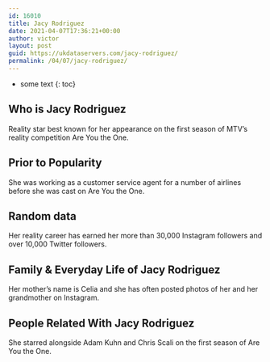 ```yaml
---
id: 16010
title: Jacy Rodriguez
date: 2021-04-07T17:36:21+00:00
author: victor
layout: post
guid: https://ukdataservers.com/jacy-rodriguez/
permalink: /04/07/jacy-rodriguez/
---
```


* some text
{: toc}


## Who is Jacy Rodriguez



Reality star best known for her appearance on the first season of MTV&#8217;s reality competition Are You the One.

                
                
                
## Prior to Popularity



She was working as a customer service agent for a number of airlines before she was cast on Are You the One.

                
                
                
## Random data



Her reality career has earned her more than 30,000 Instagram followers and over 10,000 Twitter followers.

                
                
                
## Family & Everyday Life of Jacy Rodriguez



Her mother&#8217;s name is Celia and she has often posted photos of her and her grandmother on Instagram.

                
                
                
## People Related With Jacy Rodriguez



She starred alongside Adam Kuhn and Chris Scali on the first season of Are You the One.

                
              
            
          
          
          